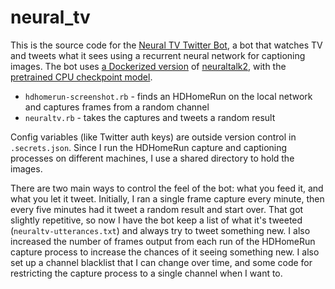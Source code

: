 # neural_tv

This is the source code for the [Neural TV Twitter Bot](https://twitter.com/neural_tv), a bot that watches TV and tweets what it sees using a recurrent neural network for captioning images. The bot uses [a Dockerized version](https://github.com/SaMnCo/docker-neuraltalk2) of [neuraltalk2](https://github.com/karpathy/neuraltalk2), with the [pretrained CPU checkpoint model](http://cs.stanford.edu/people/karpathy/neuraltalk2/checkpoint_v1_cpu.zip).

* `hdhomerun-screenshot.rb` - finds an HDHomeRun on the local network and captures frames from a random channel
* `neuraltv.rb` - takes the captures and tweets a random result

Config variables (like Twitter auth keys) are outside version control in `.secrets.json`. Since I run the HDHomeRun capture and captioning processes on different machines, I use a shared directory to hold the images.

There are two main ways to control the feel of the bot: what you feed it, and what you let it tweet. Initially, I ran a single frame capture every minute, then every five minutes had it tweet a random result and start over. That got slightly repetitive, so now I have the bot keep a list of what it's tweeted (`neuraltv-utterances.txt`) and always try to tweet something new. I also increased the number of frames output from each run of the HDHomeRun capture process to increase the chances of it seeing something new. I also set up a channel blacklist that I can change over time, and some code for restricting the capture process to a single channel when I want to.
